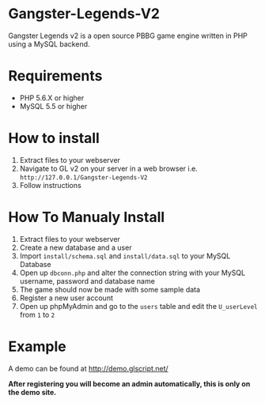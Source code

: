 # Gangster-Legends-V2

Gangster Legends v2 is a open source PBBG game engine written in PHP using a MySQL backend.

# Requirements

- PHP 5.6.X or higher
- MySQL 5.5 or higher

# How to install

1. Extract files to your webserver
2. Navigate to GL v2 on your server in a web browser i.e. `http://127.0.0.1/Gangster-Legends-V2`
3. Follow instructions

# How To Manualy Install

1. Extract files to your webserver
2. Create a new database and a user
3. Import `install/schema.sql` and `install/data.sql` to your MySQL Database
4. Open up `dbconn.php` and alter the connection string with your MySQL username, password and database name
5. The game should now be made with some sample data
6. Register a new user account
7. Open up phpMyAdmin and go to the `users` table and edit the `U_userLevel` from `1` to `2`

# Example

A demo can be found at http://demo.glscript.net/ 

**After registering you will become an admin automatically, this is only on the demo site.**